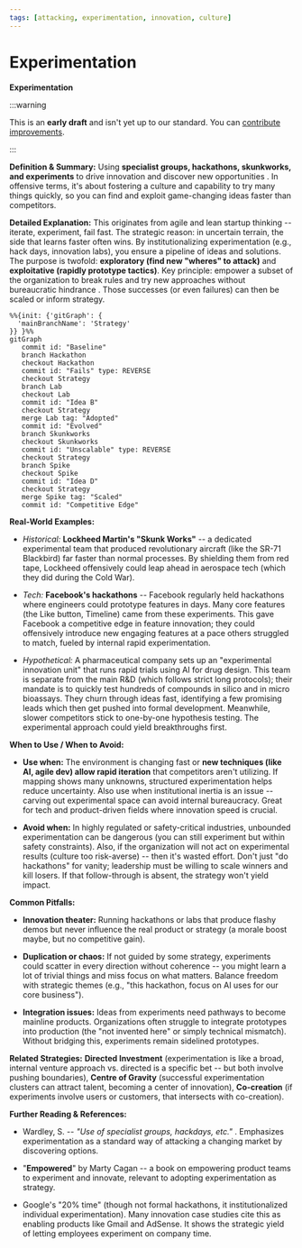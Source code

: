```yaml
---
tags: [attacking, experimentation, innovation, culture]
---
```


# Experimentation

**Experimentation**

:::warning

This is an **early draft** and isn't yet up to our standard.
You can [contribute improvements](https://github.com/dave1010/wardley-leadership-strategies).

:::

**Definition & Summary:** Using **specialist groups, hackathons, skunkworks, and experiments** to drive innovation and discover new opportunities . In offensive terms, it's about fostering a culture and capability to try many things quickly, so you can find and exploit game-changing ideas faster than competitors.

**Detailed Explanation:** This originates from agile and lean startup thinking -- iterate, experiment, fail fast. The strategic reason: in uncertain terrain, the side that learns faster often wins. By institutionalizing experimentation (e.g., hack days, innovation labs), you ensure a pipeline of ideas and solutions. The purpose is twofold: **exploratory (find new "wheres" to attack)** and **exploitative (rapidly prototype tactics)**. Key principle: empower a subset of the organization to break rules and try new approaches without bureaucratic hindrance . Those successes (or even failures) can then be scaled or inform strategy.

```mermaid
%%{init: {'gitGraph': {
  'mainBranchName': 'Strategy'
}} }%%
gitGraph
   commit id: "Baseline"
   branch Hackathon
   checkout Hackathon
   commit id: "Fails" type: REVERSE
   checkout Strategy
   branch Lab
   checkout Lab
   commit id: "Idea B"
   checkout Strategy
   merge Lab tag: "Adopted"
   commit id: "Evolved"
   branch Skunkworks
   checkout Skunkworks
   commit id: "Unscalable" type: REVERSE
   checkout Strategy
   branch Spike
   checkout Spike
   commit id: "Idea D"
   checkout Strategy
   merge Spike tag: "Scaled"
   commit id: "Competitive Edge"
```


**Real-World Examples:**

-  *Historical:* **Lockheed Martin's "Skunk Works"** -- a dedicated experimental team that produced revolutionary aircraft (like the SR-71 Blackbird) far faster than normal processes. By shielding them from red tape, Lockheed offensively could leap ahead in aerospace tech (which they did during the Cold War).

-  *Tech:* **Facebook's hackathons** -- Facebook regularly held hackathons where engineers could prototype features in days. Many core features (the Like button, Timeline) came from these experiments. This gave Facebook a competitive edge in feature innovation; they could offensively introduce new engaging features at a pace others struggled to match, fueled by internal rapid experimentation.

-  *Hypothetical:* A pharmaceutical company sets up an "experimental innovation unit" that runs rapid trials using AI for drug design. This team is separate from the main R&D (which follows strict long protocols); their mandate is to quickly test hundreds of compounds in silico and in micro bioassays. They churn through ideas fast, identifying a few promising leads which then get pushed into formal development. Meanwhile, slower competitors stick to one-by-one hypothesis testing. The experimental approach could yield breakthroughs first.

**When to Use / When to Avoid:**

-  **Use when:** The environment is changing fast or **new techniques (like AI, agile dev) allow rapid iteration** that competitors aren't utilizing. If mapping shows many unknowns, structured experimentation helps reduce uncertainty. Also use when institutional inertia is an issue -- carving out experimental space can avoid internal bureaucracy. Great for tech and product-driven fields where innovation speed is crucial.

-  **Avoid when:** In highly regulated or safety-critical industries, unbounded experimentation can be dangerous (you can still experiment but within safety constraints). Also, if the organization will not act on experimental results (culture too risk-averse) -- then it's wasted effort. Don't just "do hackathons" for vanity; leadership must be willing to scale winners and kill losers. If that follow-through is absent, the strategy won't yield impact.

**Common Pitfalls:**

-  **Innovation theater:** Running hackathons or labs that produce flashy demos but never influence the real product or strategy (a morale boost maybe, but no competitive gain).

-  **Duplication or chaos:** If not guided by some strategy, experiments could scatter in every direction without coherence -- you might learn a lot of trivial things and miss focus on what matters. Balance freedom with strategic themes (e.g., "this hackathon, focus on AI uses for our core business").

-  **Integration issues:** Ideas from experiments need pathways to become mainline products. Organizations often struggle to integrate prototypes into production (the "not invented here" or simply technical mismatch). Without bridging this, experiments remain sidelined prototypes.

**Related Strategies:** **Directed Investment** (experimentation is like a broad, internal venture approach vs. directed is a specific bet -- but both involve pushing boundaries), **Centre of Gravity** (successful experimentation clusters can attract talent, becoming a center of innovation), **Co-creation** (if experiments involve users or customers, that intersects with co-creation).

**Further Reading & References:**

-  Wardley, S. -- *"Use of specialist groups, hackdays, etc."* . Emphasizes experimentation as a standard way of attacking a changing market by discovering options.

-  "**Empowered**" by Marty Cagan -- a book on empowering product teams to experiment and innovate, relevant to adopting experimentation as strategy.

-  Google's "20% time" (though not formal hackathons, it institutionalized individual experimentation). Many innovation case studies cite this as enabling products like Gmail and AdSense. It shows the strategic yield of letting employees experiment on company time.
